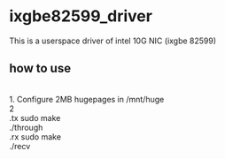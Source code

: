 # ixgbe82599_driver
This is a userspace driver of intel 10G NIC (ixgbe 82599)

## how to use
<br>
1. Configure 2MB hugepages in /mnt/huge
<br>
2<br>
.tx
sudo make <br>
./through <bus number><size of tx(bytes)>
<br>
.rx
sudo make<br>
./recv <bus number>
